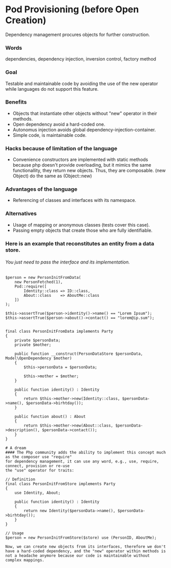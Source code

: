# Pod Provisioning (before Open Creation)
Dependency management procures objects for further construction.

### Words
dependencies, dependency injection, inversion control, factory method

### Goal
Testable and maintainable code by avoiding the use of the new operator while languages ​​do not support this feature.

### Benefits
- Objects that instantiate other objects without "new" operator in their methods.
- Open dependency avoid a hard-coded one.
- Autonomus injection avoids global dependency-injection-container.
- Simple code, is maintainable code.

### Hacks because of limitation of the language
- Convenience constructors are implemented with static methods because php doesn't provide overloading, but it mimics the same functionallity, they return new objects. Thus, they are composable. (new Object) do the same as (Object::new)

### Advantages of the language
- Referencing of classes and interfaces with its namespace.

### Alternatives
- Usage of mapping or anonymous classes (tests cover this case).
- Passing empty objects that create those who are fully identifiable.

### Here is an example that reconstitutes an entity from a data store.
###### You just need to pass the interface and its implementation.

    $person = new PersonInitFromData(
        new PersonFetched(1),
        Pod::require([
            Identity::class => ID::class,
            About::class    => AboutMe::class
        ])
    );
    
    $this->assertTrue($person->identity()->name() == "Lorem Ipsum");
    $this->assertTrue($person->about()->contact() == "lorem@ip.sum");
    
    
    final class PersonInitFromData implements Party
    {
        private $personData;
        private $mother;

        public function __construct(PersonDataStore $personData, Model\OpenDependency $mother)
        {
            $this->personData = $personData;

            $this->mother = $mother;
        }

        public function identity() : Identity
        {
            return $this->mother->new(Identity::class, $personData->name(), $personData->birhtday());
        }

        public function about() : About
        {
            return $this->mother->new(About::class, $personData->description(), $personData->contact());
        }
    }

    # A dream
    #### The Php community adds the ability to implement this concept much as the composer use "require"
    for dependency management, it can use any word, e.g., use, require, connect, provision or re-use
    the "use" operator for traits:

    // Definition
    final class PersonInitFromStore implements Party 
    {
        use Identity, About;

        public function identity() : Identity
        {
            return new Identity($personData->name(), $personData->birhtday());
        }        
    }

    // Usage
    $person = new PersonInitFromStore($store) use (PersonID, AboutMe);

    Now, we can create new objects from its interfaces, therefore we don't have a hard-coded dependency, and the "new" operator within methods is not a headache anymore because our code is maintainable without complex mappings.
